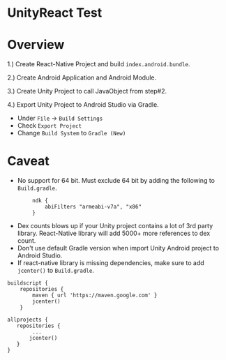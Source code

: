 # UnityReact Test


# Overview 

1.) Create React-Native Project and build `index.android.bundle`.

2.) Create Android Application and Android Module.

3.) Create Unity Project to call JavaObject from step#2.

4.) Export Unity Project to Android Studio via Gradle.
- Under `File` -> `Build Settings` 
- Check `Export Project`
- Change `Build System` to `Gradle (New)`

# Caveat
- No support for 64 bit. Must exclude 64 bit by adding the following to `Build.gradle`.
```
		ndk {
            abiFilters "armeabi-v7a", "x86"
        }
```
- Dex counts blows up if your Unity project contains a lot of 3rd party library. React-Native library will add 5000+ more references to dex count.
- Don't use default Gradle version when import Unity Android project to Android Studio.
- If react-native library is missing dependencies, make sure to add `jcenter()` to `Build.gradle`.
```
buildscript {
	repositories {
		maven { url 'https://maven.google.com' }
		jcenter()
	}

allprojects {
   repositories {
   		...
	   jcenter()
   }
}
```


